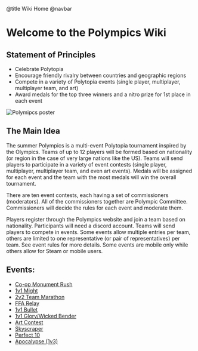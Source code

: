 @title Wiki Home
@navbar

# Welcome to the Polympics Wiki

## Statement of Principles
* Celebrate Polytopia
* Encourage friendly rivalry between countries and geographic regions
* Compete in a variety of Polytopia events (single player, multiplayer, multiplayer team, and art)
* Award medals for the top three winners and a nitro prize for 1st place in each event

![Polymipcs poster](https://polympics.github.io/wiki/images/polympics_poster.png)

## The Main Idea
The summer Polympics is a multi-event Polytopia tournament inspired by the Olympics. Teams of up to 12 players will be formed based on nationality (or region in the case of very large nations like the US). Teams will send players to participate in a variety of event contests (single player, multiplayer, multiplayer team, and even art events). Medals will be assigned for each event and the team with the most medals will win the overall tournament.

There are ten event contests, each having a set of commissioners (moderators).  All of the commissioners together are Polympic Committee. Commissioners will decide the rules for each event and moderate them.

Players register through the Polympics website and join a team based on nationality. Participants will need a discord account. Teams will send players to compete in events. Some events allow multiple entries per team, others are limited to one representative (or pair of representatives) per team. See event rules for more details. Some events are mobile only while others allow for Steam or mobile users.

## Events:
- [Co-op Monument Rush](events/monument-rush)
- [1v1 Might](events/1v1-might)
- [2v2 Team Marathon](events/2v2-team-marathon)
- [FFA Relay](events/ffa-relay)
- [1v1 Bullet](events/1v1-bullet)
- [1v1 Glory/Wicked Bender](events/1v1-glory-wicked-bender)
- [Art Contest](events/art-contest)
- [Skyscraper](events/skyscraper)
- [Perfect 10](events/perfect-10)
- [Apocalypse (1v3)](events/apocalypse-1v3)
  
